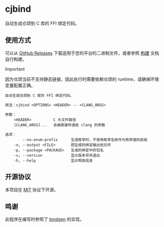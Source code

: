 # cjbind

自动生成仓颉到 C 库的 FFI 绑定代码。

## 使用方式

可以从 [GitHub Releases](https://github.com/cjbind/cjbind/releases) 下载适用于您的平台的二进制文件，或者参照
[构建](./DEVELOPMENT.md) 文档自行构建。

> [!IMPORTANT]  
> 因为仓颉当前不支持静态链接，因此执行时需要依赖仓颉的 runtime，请确保环境变量配置正确。

```shell
自动生成仓颉到 C 库的 FFI 绑定代码。

用法：cjbind <OPTIONS> <HEADER> -- <CLANG_ARGS>

参数：
    <HEADER>          C 头文件路径
    [CLANG_ARGS]...   会被直接传递给 clang 的参数

选项：
        --no-enum-prefix      生成枚举时，不使用枚举名称作为枚举值的前缀
    -o, --output <FILE>       把生成的绑定输出到文件
    -p, --package <PACKAGE>   生成的绑定中的包名
    -v, --version             显示版本号并退出
    -h, --help                显示帮助信息
```

## 开源协议

本项目在 [MIT](./LICENSE) 协议下开源。

## 鸣谢

此程序在编写时参照了 [bindgen](https://github.com/rust-lang/rust-bindgen) 的实现。